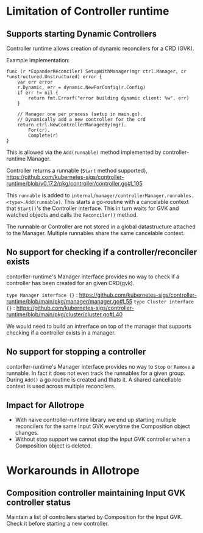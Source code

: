 # Limitation of Controller runtime

## Supports starting Dynamic Controllers

Controller runtime allows creation of dynamic reconcilers for a CRD (GVK). 

Example implementation:

```
func (r *ExpanderReconciler) SetupWithManager(mgr ctrl.Manager, cr *unstructured.Unstructured) error {
	var err error
	r.Dynamic, err = dynamic.NewForConfig(r.Config)
	if err != nil {
		return fmt.Errorf("error building dynamic client: %w", err)
	}

    // Manager one per process (setup in main.go).
    // Dynamically add a new controller for the crd
	return ctrl.NewControllerManagedBy(mgr).
		For(cr).
		Complete(r)
}
```

This is allowed via the `Add(runnable)` method implemented by controller-runtime Manager.

Controller returns a runnable (`Start` method supported),
https://github.com/kubernetes-sigs/controller-runtime/blob/v0.17.2/pkg/controller/controller.go#L105

This `runnable` is added to `internal/manager/controllerManager.runnables.<type>.Add(runnable)`.
This starts a go-routine with a cancelable context that `Start()`'s the Controller interface.
This in turn waits for GVK and watched objects and calls the `Reconciler()` method. 

The runnable or Controller are not stored in a global datastructure attached to the Manager.
Multiple runnables share the same cancelable context. 

## No support for checking if a controller/reconciler exists

contorller-runtime's Manager interface provides no way to check if a controller has been created for an given CRD(gvk).

`type Manager interface {}` : https://github.com/kubernetes-sigs/controller-runtime/blob/main/pkg/manager/manager.go#L55
`type Cluster interface {}` : https://github.com/kubernetes-sigs/controller-runtime/blob/main/pkg/cluster/cluster.go#L40

We would need to build an intrerface on top of the manager that supports checking if a controller exists in a manager.

## No support for stopping a controller

contorller-runtime's Manager interface provides no way to `Stop` or `Remove` a runnable. In fact it does not even track the runnables for a given group. During `Add()` a go routine is created and thats it. A shared cancellable context is used across multiple reconcilers.

## Impact for Allotrope
- With naive controller-runtime library we end up starting multiple reconcilers for the same Input GVK everytime the Composition object changes.
- Without stop support we cannot stop the Input GVK controller when a Composition object is deleted.


# Workarounds in Allotrope

## Composition controller maintaining Input GVK controller status

Maintain a list of controllers started by Composition for the Input GVK.
Check it before starting a new controller.
